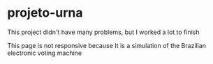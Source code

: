 # projeto-urna

This project didn't have many problems, but I worked a lot to finish

This page is not responsive because It is a simulation of the Brazilian electronic voting machine



